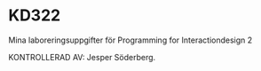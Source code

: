 KD322
=====

Mina laboreringsuppgifter för Programming for Interactiondesign 2

KONTROLLERAD AV: Jesper Söderberg.
